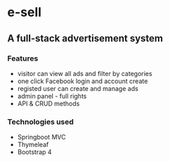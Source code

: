 # e-sell
## A full-stack advertisement system

### Features

- visitor can view all ads and filter by categories
- one click Facebook login and account create
- registed user can create and manage ads 
- admin panel - full rights
- API & CRUD methods

### Technologies used
- Springboot MVC
- Thymeleaf
- Bootstrap 4


